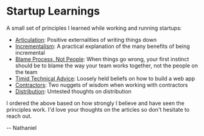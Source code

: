 # Startup Learnings

A small set of principles I learned while working and running startups:

* [Articulation](./learnings/articulation.md): Positive externalities of writing things down
* [Incrementalism](./learnings/incrementalism.md): A practical explanation of the many benefits of being incremental
* [Blame Process, Not People](./learnings/process-not-people.md): When things go wrong, your first instinct should be to blame the way your team works together, not the people on the team
* [Timid Technical Advice](./learnings/technical.md): Loosely held beliefs on how to build a web app
* [Contractors](./learnings/contractors.md): Two nuggets of wisdom when working with contractors
* [Distribution](./learnings/distribution.md): Untested thoughts on distribution

I ordered the above based on how strongly I believe and have seen the principles work. I'd love your thoughts on the articles so don't hesitate to reach out.

-- Nathaniel
